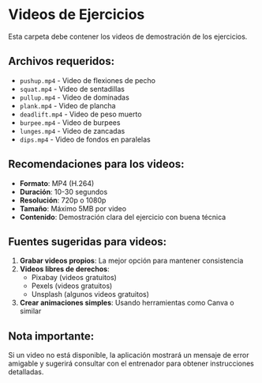 # Videos de Ejercicios

Esta carpeta debe contener los videos de demostración de los ejercicios.

## Archivos requeridos:

- `pushup.mp4` - Video de flexiones de pecho
- `squat.mp4` - Video de sentadillas
- `pullup.mp4` - Video de dominadas
- `plank.mp4` - Video de plancha
- `deadlift.mp4` - Video de peso muerto
- `burpee.mp4` - Video de burpees
- `lunges.mp4` - Video de zancadas
- `dips.mp4` - Video de fondos en paralelas

## Recomendaciones para los videos:

- **Formato**: MP4 (H.264)
- **Duración**: 10-30 segundos
- **Resolución**: 720p o 1080p
- **Tamaño**: Máximo 5MB por video
- **Contenido**: Demostración clara del ejercicio con buena técnica

## Fuentes sugeridas para videos:

1. **Grabar videos propios**: La mejor opción para mantener consistencia
2. **Videos libres de derechos**: 
   - Pixabay (videos gratuitos)
   - Pexels (videos gratuitos)
   - Unsplash (algunos videos gratuitos)
3. **Crear animaciones simples**: Usando herramientas como Canva o similar

## Nota importante:

Si un video no está disponible, la aplicación mostrará un mensaje de error amigable y sugerirá consultar con el entrenador para obtener instrucciones detalladas.

